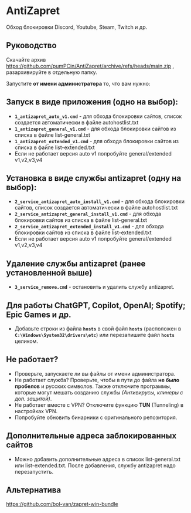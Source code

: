 # AntiZapret
Обход блокировки Discord, Youtube, Steam, Twitch и др.

## Руководство
Скачайте архив https://github.com/pumPCin/AntiZapret/archive/refs/heads/main.zip , разархивируйте в отдельную папку.

Запустите **от имени администратора** то, что вам нужно:

## Запуск в виде приложения (одно на выбор):
- **`1_antizapret_auto_v1.cmd`** - для обхода блокировки сайтов, список создается автоматически в файле autohostlist.txt
- **`1_antizapret_general_v1.cmd`** - для обхода блокировки сайтов из списка в файле list-general.txt
- **`1_antizapret_extended_v1.cmd`** - для обхода блокировки сайтов из списка в файле list-extended.txt
- Если не работает версия auto v1 попробуйте general/extended v1,v2,v3,v4

## Установка в виде службы antizapret (одну на выбор):
- **`2_service_antizapret_auto_install_v1.cmd`** - для обхода блокировки сайтов, список создается автоматически в файле autohostlist.txt
- **`2_service_antizapret_general_install_v1.cmd`** - для обхода блокировки сайтов из списка в файле list-general.txt
- **`2_service_antizapret_extended_install_v1.cmd`** - для обхода блокировки сайтов из списка в файле list-extended.txt
- Если не работает версия auto v1 попробуйте general/extended v1,v2,v3,v4

## Удаление службы antizapret (ранее установленной выше)
- **`3_service_remove.cmd`** - остановить и удалить службу antizapret.

## Для работы ChatGPT, Copilot, OpenAI; Spotify; Epic Games и др.
- Добавьте строки из файла **`hosts`** в свой файл **`hosts`** (расположен в **`C:\Windows\System32\drivers\etc`**) или перезапишите файл **`hosts`** целиком.

## Не работает?
- Проверьте, запускаете ли вы файлы от имени администратора.
- Не работает служба? Проверьте, чтобы в пути до файла **не было пробелов** и русских символов. Также отключите программы, которые могут мешать созданию службы *(Антивирусы, клинеры с доп. защитой)*.
- Не работает вместе с VPN? Отключите функцию **TUN** (Tunneling) в настройках VPN.
- Попробуйте обновить бинарники с оригинального репозитория.

## Дополнительные адреса заблокированных сайтов
- Можно добавить дополнительные адреса в список list-general.txt или list-extended.txt. После добавления, службу antizapret надо перезапустить.

## Альтернатива
https://github.com/bol-van/zapret-win-bundle
